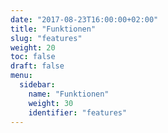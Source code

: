 ```yaml
---
date: "2017-08-23T16:00:00+02:00"
title: "Funktionen"
slug: "features"
weight: 20
toc: false
draft: false
menu:
  sidebar:
    name: "Funktionen"
    weight: 30
    identifier: "features"
---
```

